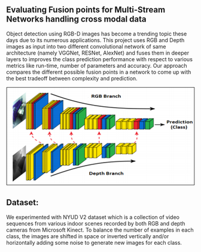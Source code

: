 ## Evaluating Fusion points for Multi-Stream Networks handling cross modal data

Object detection using RGB-D images has become a trending topic these days due to its numerous applications. This project uses RGB and Depth images as input into two different convolutional network of same architecture (namely VGGNet, RESNet, AlexNet) and fuses them in deeper layers to improves the class prediction performance with respect to various metrics like run-time, number of parameters and accuracy. Our approach compares the different possible fusion points in a network to come up with the best tradeoff between complexity and prediction. 

<p align="center">
<img src="https://github.com/Bharathgc/Evaluating-Fusion-points-for-multi-stream-networks-handling-cross-modal-data/blob/master/Updated%20Code/Capture2.PNG" />
</p>

## Dataset:

We experimented with NYUD V2 dataset which is a collection of video sequences from various indoor scenes recorded by both RGB and depth cameras from Microsoft Kinect. To balance the number of examples in each class, the images are shifted in space or inverted vertically and/or horizontally adding some noise to generate new images for each class. 

